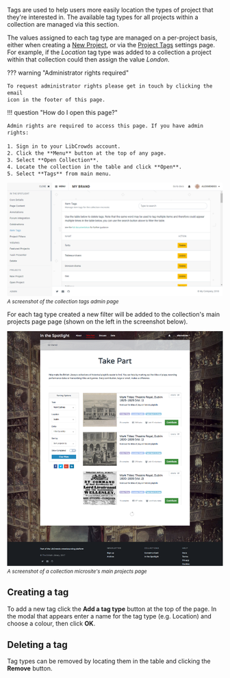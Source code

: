 Tags are used to help users more easily location the types of project that
they're interested in. The available tag types for all projects within a
collection are managed via this section.

The values assigned to each tag type are managed on a per-project basis,
either when creating a [New Project](/projects/new.md), or via the
[Project Tags](/projects/tags.md) settings page. For example, if the *Location*
tag type was added to a collection a project within that collection could then
assign the value *London*.

??? warning "Administrator rights required"

    To request administrator rights please get in touch by clicking the email
    icon in the footer of this page.

!!! question "How do I open this page?"

    Admin rights are required to access this page. If you have admin rights:

    1. Sign in to your LibCrowds account.
    2. Click the **Menu** button at the top of any page.
    3. Select **Open Collection**.
    4. Locate the collection in the table and click **Open**.
    5. Select **Tags** from main menu.

![A screenshot of the collection tags admin page](/assets/img/collection/tags.png?raw=true)
<br><small>*A screenshot of the collection tags admin page*</small>

For each tag type created a new filter will be added to
the collection's main projects page page (shown on the left in the screenshot
below).

![A screenshot of a collection microsite's main projects page](/assets/img/collection-projects.png?raw=true)
<br><small>*A screenshot of a collection microsite's main projects page*</small>

## Creating a tag

To add a new tag click the **Add a tag type** button at the top of the page. In
the modal that appears enter a name for the tag type (e.g. Location) and choose
a colour, then click **OK**.

## Deleting a tag

Tag types can be removed by locating them in the table and clicking
the **Remove** button.
